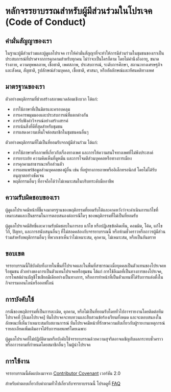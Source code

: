 # หลักจรรยาบรรณสำหรับผู้มีส่วนร่วมในโปรเจค (Code of Conduct)

## คำมั่นสัญญาของเรา

ในฐานะผู้มีส่วนร่วมและผู้ดูแลโปรเจค เราให้คำมั่นสัญญาที่จะทำให้การมีส่วนร่วมในชุมชนของเราเป็นประสบการณ์ที่ปราศจากการคุกคามสำหรับทุกคน ไม่ว่าจะเป็นใครก็ตาม โดยไม่คำนึงถึงอายุ, ขนาดร่างกาย, ความทุพพลภาพ, เชื้อชาติ, เพศสภาพ, ประสบการณ์, ระดับการศึกษา, สถานะทางเศรษฐกิจและสังคม, สัญชาติ, รูปลักษณ์ส่วนบุคคล, เชื้อชาติ, ศาสนา, หรืออัตลักษณ์และทัศนคติทางเพศ

## มาตรฐานของเรา

ตัวอย่างพฤติกรรมที่ช่วยสร้างสภาพแวดล้อมเชิงบวก ได้แก่:

* การใช้ภาษาที่เป็นมิตรและครอบคลุม
* การเคารพมุมมองและประสบการณ์ที่แตกต่างกัน
* การรับฟังคำวิจารณ์อย่างสร้างสรรค์
* การเน้นสิ่งที่ดีที่สุดสำหรับชุมชน
* การแสดงความเห็นใจต่อสมาชิกในชุมชนคนอื่นๆ

ตัวอย่างพฤติกรรมที่ไม่เป็นที่ยอมรับจากผู้มีส่วนร่วม ได้แก่:

* การใช้ภาษาหรือภาพที่เกี่ยวกับเรื่องทางเพศ และการให้ความสนใจทางเพศที่ไม่พึงประสงค์
* การเยาะเย้ย ความคิดเห็นที่ดูหมิ่น และการโจมตีส่วนบุคคลหรือทางการเมือง
* การคุกคามสาธารณะหรือส่วนตัว
* การเผยแพร่ข้อมูลส่วนบุคคลของผู้อื่น เช่น ที่อยู่ทางกายภาพหรืออิเล็กทรอนิกส์ โดยไม่ได้รับอนุญาตอย่างชัดเจน
* พฤติกรรมอื่นๆ ที่อาจถือได้ว่าไม่เหมาะสมในบริบทระดับมืออาชีพ

## ความรับผิดชอบของเรา

ผู้ดูแลโปรเจคมีหน้าที่ชี้แจงมาตรฐานของพฤติกรรมที่ยอมรับได้และคาดหวังว่าจะดำเนินการแก้ไขที่เหมาะสมและเป็นธรรมในการตอบสนองต่อกรณีใดๆ ของพฤติกรรมที่ไม่เป็นที่ยอมรับ

ผู้ดูแลโปรเจคมีสิทธิ์และความรับผิดชอบในการลบ แก้ไข หรือปฏิเสธข้อคิดเห็น, คอมมิต, โค้ด, แก้ไขวิกิ, ปัญหา, และการสนับสนุนอื่นๆ ที่ไม่สอดคล้องกับจรรยาบรรณนี้ หรือห้ามชั่วคราวหรือถาวรผู้มีส่วนร่วมสำหรับพฤติกรรมอื่นๆ ที่พวกเขาเห็นว่าไม่เหมาะสม, คุกคาม, ไม่เหมาะสม, หรือเป็นอันตราย

## ขอบเขต

จรรยาบรรณนี้ใช้บังคับทั้งภายในพื้นที่โปรเจคและในพื้นที่สาธารณะเมื่อบุคคลเป็นตัวแทนของโปรเจคหรือชุมชน ตัวอย่างของการเป็นตัวแทนโปรเจคหรือชุมชน ได้แก่ การใช้อีเมลที่เป็นทางการของโปรเจค, การโพสต์ผ่านบัญชีโซเชียลมีเดียอย่างเป็นทางการ, หรือการทำหน้าที่เป็นตัวแทนที่ได้รับการแต่งตั้งในกิจกรรมออนไลน์หรือออฟไลน์

## การบังคับใช้

กรณีของพฤติกรรมที่เป็นการละเมิด, คุกคาม, หรือไม่เป็นที่ยอมรับโดยทั่วไปอาจรายงานโดยติดต่อทีมโปรเจคที่ [อีเมลโปรเจค] ทีมโปรเจคจะทบทวนและสืบสวนข้อร้องเรียนทั้งหมด และจะตอบสนองในลักษณะที่เห็นว่าเหมาะสมกับสถานการณ์ ทีมโปรเจคมีหน้าที่รักษาความลับเกี่ยวกับผู้รายงานเหตุการณ์ รายละเอียดเพิ่มเติมอาจได้รับการเผยแพร่โดยเฉพาะ

ผู้ดูแลโปรเจคที่ไม่ปฏิบัติตามหรือบังคับใช้จรรยาบรรณด้วยความสุจริตอาจเผชิญกับผลกระทบชั่วคราวหรือถาวรตามที่กำหนดโดยสมาชิกอื่นๆ ในผู้นำโปรเจค

## การใช้งาน

จรรยาบรรณนี้ดัดแปลงมาจาก [Contributor Covenant](https://www.contributor-covenant.org) เวอร์ชัน 2.0

สำหรับคำตอบเกี่ยวกับคำถามทั่วไปเกี่ยวกับจรรยาบรรณนี้ โปรดดูที่ [FAQ](https://www.contributor-covenant.org/faq) 
